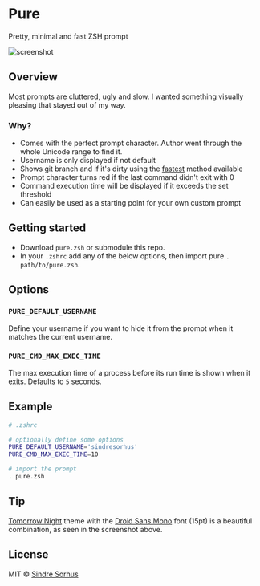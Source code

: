 # Pure

Pretty, minimal and fast ZSH prompt

![screenshot](https://raw.github.com/sindresorhus/pure/master/screenshot.png)


## Overview

Most prompts are cluttered, ugly and slow. I wanted something visually pleasing that stayed out of my way.

### Why?

- Comes with the perfect prompt character. Author went through the whole Unicode range to find it.
- Username is only displayed if not default
- Shows git branch and if it's dirty using the [fastest](https://gist.github.com/3898739) method available
- Prompt character turns red if the last command didn't exit with 0
- Command execution time will be displayed if it exceeds the set threshold
- Can easily be used as a starting point for your own custom prompt


## Getting started

- Download `pure.zsh` or submodule this repo.
- In your `.zshrc` add any of the below options, then import pure `. path/to/pure.zsh`.


## Options

### `PURE_DEFAULT_USERNAME`

Define your username if you want to hide it from the prompt when it matches the current username.

### `PURE_CMD_MAX_EXEC_TIME`

The max execution time of a process before its run time is shown when it exits. Defaults to `5` seconds.


## Example

```sh
# .zshrc

# optionally define some options
PURE_DEFAULT_USERNAME='sindresorhus'
PURE_CMD_MAX_EXEC_TIME=10

# import the prompt
. pure.zsh
```


## Tip

[Tomorrow Night](https://github.com/chriskempson/tomorrow-theme) theme with the [Droid Sans Mono](http://www.google.com/webfonts/specimen/Droid+Sans+Mono) font (15pt) is a beautiful combination, as seen in the screenshot above.


## License

MIT © [Sindre Sorhus](http://sindresorhus.com)

